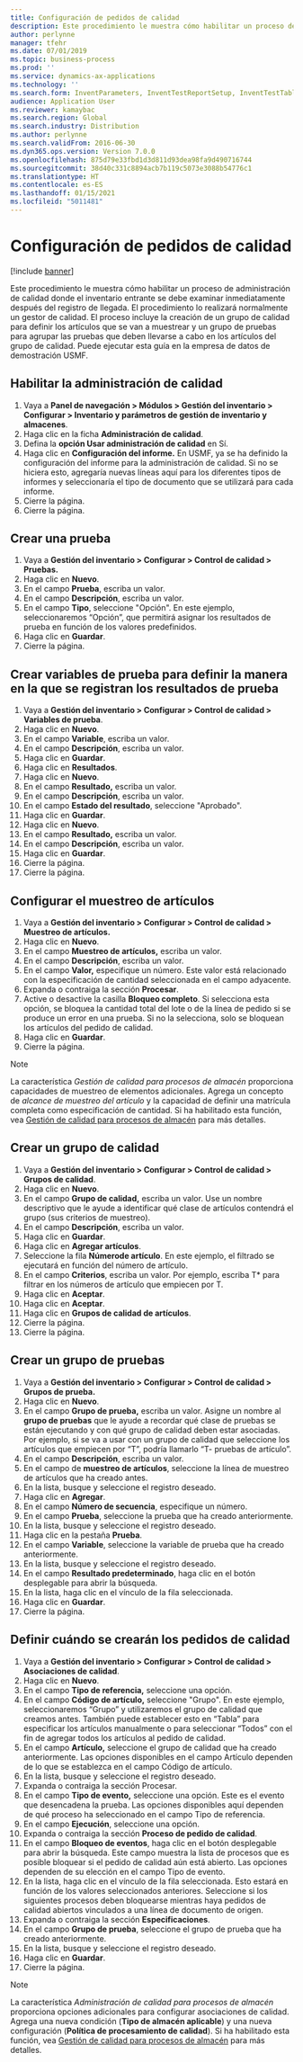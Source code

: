 ```yaml
---
title: Configuración de pedidos de calidad
description: Este procedimiento le muestra cómo habilitar un proceso de administración de calidad donde el inventario entrante se debe examinar inmediatamente después del registro de llegada.
author: perlynne
manager: tfehr
ms.date: 07/01/2019
ms.topic: business-process
ms.prod: ''
ms.service: dynamics-ax-applications
ms.technology: ''
ms.search.form: InventParameters, InventTestReportSetup, InventTestTable, DefaultDashboard, InventTestVariable, InventTestVariableOutcome, InventItemSampling, InventTestQualityGroup, InventTestItemQualityGroupAdd, SysQueryForm, InventTestItemQualityGroup, InventTestGroup, InventTestAssociationTable
audience: Application User
ms.reviewer: kamaybac
ms.search.region: Global
ms.search.industry: Distribution
ms.author: perlynne
ms.search.validFrom: 2016-06-30
ms.dyn365.ops.version: Version 7.0.0
ms.openlocfilehash: 875d79e33fbd1d3d811d93dea98fa9d490716744
ms.sourcegitcommit: 38d40c331c8894acb7b119c5073e3088b54776c1
ms.translationtype: HT
ms.contentlocale: es-ES
ms.lasthandoff: 01/15/2021
ms.locfileid: "5011481"
---
```

# <a name="set-up-quality-orders"></a>Configuración de pedidos de calidad

[!include [banner](../../includes/banner.md)]

Este procedimiento le muestra cómo habilitar un proceso de administración de calidad donde el inventario entrante se debe examinar inmediatamente después del registro de llegada. El procedimiento lo realizará normalmente un gestor de calidad. El proceso incluye la creación de un grupo de calidad para definir los artículos que se van a muestrear y un grupo de pruebas para agrupar las pruebas que deben llevarse a cabo en los artículos del grupo de calidad. Puede ejecutar esta guía en la empresa de datos de demostración USMF.


## <a name="enable-quality-management"></a>Habilitar la administración de calidad
1. Vaya a **Panel de navegación > Módulos > Gestión del inventario > Configurar > Inventario y parámetros de gestión de inventario y almacenes**.
2. Haga clic en la ficha **Administración de calidad**.
3. Defina la **opción Usar administración de calidad** en Sí.
4. Haga clic en **Configuración del informe.** En USMF, ya se ha definido la configuración del informe para la administración de calidad. Si no se hiciera esto, agregaría nuevas líneas aquí para los diferentes tipos de informes y seleccionaría el tipo de documento que se utilizará para cada informe.  
5. Cierre la página.
6. Cierre la página.

## <a name="create-a-test"></a>Crear una prueba
1. Vaya a **Gestión del inventario > Configurar > Control de calidad > Pruebas.**
2. Haga clic en **Nuevo**.
3. En el campo **Prueba**, escriba un valor.
4. En el campo **Descripción**, escriba un valor.
5. En el campo **Tipo**, seleccione "Opción". En este ejemplo, seleccionaremos “Opción”, que permitirá asignar los resultados de prueba en función de los valores predefinidos.  
6. Haga clic en **Guardar**.
7. Cierre la página.

## <a name="create-test-variables-to-define-the-way-test-results-are-recorded"></a>Crear variables de prueba para definir la manera en la que se registran los resultados de prueba
1. Vaya a **Gestión del inventario > Configurar > Control de calidad > Variables de prueba**.
2. Haga clic en **Nuevo**.
3. En el campo **Variable**, escriba un valor.
4. En el campo **Descripción**, escriba un valor.
5. Haga clic en **Guardar**.
6. Haga clic en **Resultados**.
7. Haga clic en **Nuevo**.
8. En el campo **Resultado,** escriba un valor.
9. En el campo **Descripción**, escriba un valor.
10. En el campo **Estado del resultado**, seleccione "Aprobado".
11. Haga clic en **Guardar**.
12. Haga clic en **Nuevo**.
13. En el campo **Resultado,** escriba un valor.
14. En el campo **Descripción**, escriba un valor.
15. Haga clic en **Guardar**.
16. Cierre la página.
17. Cierre la página.

## <a name="set-up-item-sampling"></a>Configurar el muestreo de artículos
1. Vaya a **Gestión del inventario > Configurar > Control de calidad > Muestreo de artículos.**
2. Haga clic en **Nuevo**.
3. En el campo **Muestreo de artículos,** escriba un valor.
4. En el campo **Descripción**, escriba un valor.
5. En el campo **Valor,** especifique un número. Este valor está relacionado con la especificación de cantidad seleccionada en el campo adyacente.  
6. Expanda o contraiga la sección **Procesar**.
7. Active o desactive la casilla **Bloqueo completo**. Si selecciona esta opción, se bloquea la cantidad total del lote o de la línea de pedido si se produce un error en una prueba. Si no la selecciona, solo se bloquean los artículos del pedido de calidad.  
8. Haga clic en **Guardar**.
9. Cierre la página.

> [!NOTE]
> La característica *Gestión de calidad para procesos de almacén* proporciona capacidades de muestreo de elementos adicionales. Agrega un concepto de *alcance de muestreo del artículo* y la capacidad de definir una matrícula completa como especificación de cantidad. Si ha habilitado esta función, vea [Gestión de calidad para procesos de almacén](../quality-management-for-warehouses-processes.md) para más detalles.

## <a name="create-a-quality-group"></a>Crear un grupo de calidad
1. Vaya a **Gestión del inventario > Configurar > Control de calidad > Grupos de calidad**.
2. Haga clic en **Nuevo**.
3. En el campo **Grupo de calidad,** escriba un valor. Use un nombre descriptivo que le ayude a identificar qué clase de artículos contendrá el grupo (sus criterios de muestreo).  
4. En el campo **Descripción**, escriba un valor.
5. Haga clic en **Guardar**.
6. Haga clic en **Agregar artículos**.
7. Seleccione la fila **Númerode artículo**. En este ejemplo, el filtrado se ejecutará en función del número de artículo.  
8. En el campo **Criterios**, escriba un valor. Por ejemplo, escriba T* para filtrar en los números de artículo que empiecen por T.  
9. Haga clic en **Aceptar**.
10. Haga clic en **Aceptar**.
11. Haga clic en **Grupos de calidad de artículos**.
12. Cierre la página.
13. Cierre la página.

## <a name="create-a-test-group"></a>Crear un grupo de pruebas
1. Vaya a **Gestión del inventario > Configurar > Control de calidad > Grupos de prueba.**
2. Haga clic en **Nuevo**.
3. En el campo **Grupo de prueba,** escriba un valor. Asigne un nombre al **grupo de pruebas** que le ayude a recordar qué clase de pruebas se están ejecutando y con qué grupo de calidad deben estar asociadas. Por ejemplo, si se va a usar con un grupo de calidad que seleccione los artículos que empiecen por “T”, podría llamarlo “T- pruebas de artículo”.  
4. En el campo **Descripción**, escriba un valor.
5. En el campo de **muestreo de artículos**, seleccione la línea de muestreo de artículos que ha creado antes.
6. En la lista, busque y seleccione el registro deseado.
7. Haga clic en **Agregar**.
8. En el campo **Número de secuencia**, especifique un número.
9. En el campo **Prueba**, seleccione la prueba que ha creado anteriormente.
10. En la lista, busque y seleccione el registro deseado.
11. Haga clic en la pestaña **Prueba**.
12. En el campo **Variable**, seleccione la variable de prueba que ha creado anteriormente.
13. En la lista, busque y seleccione el registro deseado.
14. En el campo **Resultado predeterminado**, haga clic en el botón desplegable para abrir la búsqueda.
15. En la lista, haga clic en el vínculo de la fila seleccionada.
16. Haga clic en **Guardar**.
17. Cierre la página.

## <a name="define-when-quality-orders-will-be-created"></a>Definir cuándo se crearán los pedidos de calidad
1. Vaya a **Gestión del inventario > Configurar > Control de calidad > Asociaciones de calidad**.
2. Haga clic en **Nuevo**.
3. En el campo **Tipo de referencia,** seleccione una opción.
4. En el campo **Código de artículo,** seleccione "Grupo". En este ejemplo, seleccionaremos “Grupo” y utilizaremos el grupo de calidad que creamos antes. También puede establecer esto en “Tabla” para especificar los artículos manualmente o para seleccionar “Todos” con el fin de agregar todos los artículos al pedido de calidad.  
5. En el campo **Artículo,** seleccione el grupo de calidad que ha creado anteriormente. Las opciones disponibles en el campo Artículo dependen de lo que se establezca en el campo Código de artículo.  
6. En la lista, busque y seleccione el registro deseado.
7. Expanda o contraiga la sección Procesar.
8. En el campo **Tipo de evento,** seleccione una opción. Este es el evento que desencadena la prueba. Las opciones disponibles aquí dependen de qué proceso ha seleccionado en el campo Tipo de referencia.  
9. En el campo **Ejecución**, seleccione una opción.
10. Expanda o contraiga la sección **Proceso de pedido de calidad**.
11. En el campo **Bloqueo de eventos**, haga clic en el botón desplegable para abrir la búsqueda. Este campo muestra la lista de procesos que es posible bloquear si el pedido de calidad aún está abierto. Las opciones dependen de su elección en el campo Tipo de evento.  
12. En la lista, haga clic en el vínculo de la fila seleccionada. Esto estará en función de los valores seleccionados anteriores. Seleccione si los siguientes procesos deben bloquearse mientras haya pedidos de calidad abiertos vinculados a una línea de documento de origen.  
13. Expanda o contraiga la sección **Especificaciones**.
14. En el campo **Grupo de prueba**, seleccione el grupo de prueba que ha creado anteriormente.
15. En la lista, busque y seleccione el registro deseado.
16. Haga clic en **Guardar**.
17. Cierre la página.

> [!NOTE]
> La característica *Administración de calidad para procesos de almacén* proporciona opciones adicionales para configurar asociaciones de calidad. Agrega una nueva condición (**Tipo de almacén aplicable**) y una nueva configuración (**Política de procesamiento de calidad**). Si ha habilitado esta función, vea [Gestión de calidad para procesos de almacén](../quality-management-for-warehouses-processes.md) para más detalles.